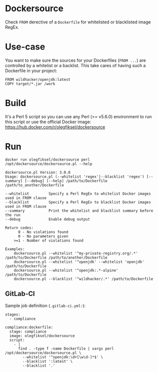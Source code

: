 # Dockersource

Check `FROM` derective of a `Dockerfile` for whitelisted or blacklisted image RegEx.

# Use-case

You want to make sure the sources for your Dockerfiles (`FROM ...`) are controlled by a whitelist or a backlist. This take cares of having such a Dockerfile in your project:
```
FROM wildhacker/openjdk:latest
COPY target/*.jar /work
```

# Build

It's a Perl 5 script so you can use any Perl (>= v5.6.0) environment to run this script or use the official Docker image: https://hub.docker.com/r/olegfiksel/dockersource

# Run

`docker run olegfiksel/dockersource perl /opt/dockersource/dockersource.pl --help`

```
dockersource.pl Version: 3.0.0
Usage: dockersource.pl (--whitelist 'regex'|--blacklist 'regex') [--summary] [--debug] [--help] /path/to/Dockerfile /path/to_another/Dockerfile

--whitelist         Specify a Perl RegEx to whitelist Docker images used in FROM clause
--blacklist         Specify a Perl RegEx to blacklist Docker images used in FROM clause
--summary           Print the whitelist and blacklist summary before the run
--debug             Enable debug output

Return codes:
      0 - No violations found
      0 - No parameters given
    >=1 - Number of violations found

Examples:
    dockersource.pl --whitelist '^my-private-registry.org/.*' /path/to/Dockerfile /path/to/another/Dockerfile
    dockersource.pl --whitelist '^openjdk' --whitelist 'openjdk' /path/to/Dockerfile
    dockersource.pl --whitelist '^openjdk:.*-alpine' /path/to/Dockerfile
    dockersource.pl --blacklist '^wildhacker/.*' /path/to/Dockerfile
```

## GitLab-CI

Sample job definition (`.gitlab-ci.yml:`):

```
stages:
  - compliance

compliance:dockerfile:
  stage: compliance
  image: olegfiksel/dockersource
  script:
    - |
      find . -type f -name Dockerfile | xargs perl /opt/dockersource/dockersource.pl \
        --whitelist '^openjdk:\d+[\w\d-]*$' \
        --blacklist ':latest' \
        --blacklist '.'
```
